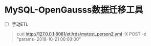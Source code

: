 # MySQL-OpenGausss数据迁移工具

- [ ] 手动ETL

> curl http://127.0.0.1:8081/etl/rds/mytest_person2.yml -X POST -d "params=2018-10-21 00:00:00"
